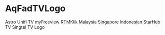 # AqFadTVLogo
Astro Unifi TV myFreeview RTMKlik Malaysia Singapore Indonesian StarHub TV Singtel TV Logo  
